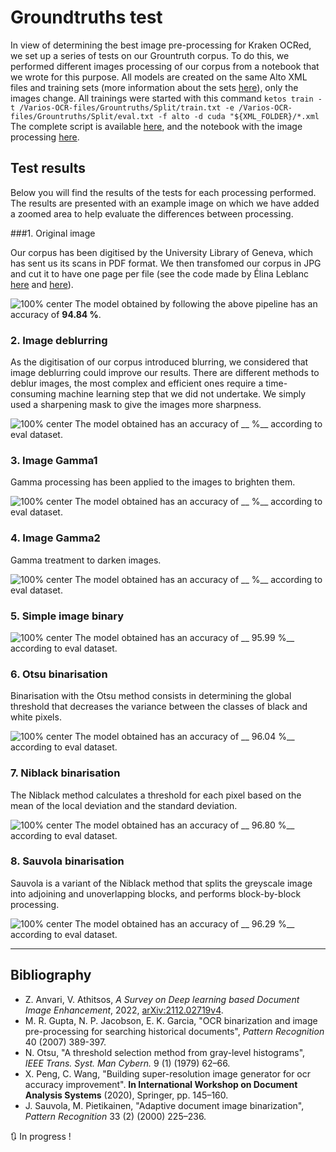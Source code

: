 # Groundtruths test

In view of determining the best image pre-processing for Kraken OCRed, we set up a series of tests on our Grountruth corpus.
To do this, we performed different images processing of our corpus from a notebook that we wrote for this purpose. All models are created on the same Alto XML files and training sets (more information about the sets [here](https://github.com/DesenrollandoElCordel/Varios-OCR-files/blob/main/README.md#split)), only the images change. 
All trainings were started with this command `ketos train -t /Varios-OCR-files/Grountruths/Split/train.txt -e /Varios-OCR-files/Grountruths/Split/eval.txt -f alto -d cuda "${XML_FOLDER}/*.xml`
The complete script is available [here](https://github.com/DesenrollandoElCordel/Varios-OCR-files/blob/main/Grountruths/submission-script.sh), and the notebook with the image processing [here](https://github.com/DesenrollandoElCordel/Varios-OCR-files/blob/main/Grountruths/Varios-GroundTruth-Test-Alto/ImagesTreatments.ipynb). 

## Test results

Below you will find the results of the tests for each processing performed. The results are presented with an example image on which we have added a zoomed area to help evaluate the differences between processing. 

###1. Original image

Our corpus has been digitised by the University Library of Geneva, which has sent us its scans in PDF format. We then transfomed our corpus in JPG and cut it to have one page per file (see the code made by Élina Leblanc [here](https://github.com/DesenrollandoElCordel/code-python/blob/main/decoupage_pliegos.py) and [here](https://github.com/DesenrollandoElCordel/code-python/blob/main/pliegos_cropped.py)). 

![100% center](Varios-OCR-files/Readme-picture/Moreno_119_BGR.png)
The model obtained by following the above pipeline has an accuracy of __94.84 %__.

### 2. Image deblurring

As the digitisation of our corpus introduced blurring, we considered that image deblurring could improve our results. 
There are different methods to deblur images, the most complex and efficient ones require a time-consuming machine learning step that we did not undertake. We simply used a sharpening mask to give the images more sharpness. 

![100% center](Varios-OCR-files/Readme-picture/Moreno_119_Deblur.png)
The model obtained has an accuracy of __ %__ according to eval dataset.

### 3. Image Gamma1

Gamma processing has been applied to the images to brighten them.

![100% center](Varios-OCR-files/Readme-picture/Moreno_119_Gamma1.png)
The model obtained has an accuracy of __ %__ according to eval dataset.

### 4. Image Gamma2

Gamma treatment to darken images.

![100% center](Varios-OCR-files/Readme-picture/Moreno_119_Gamma2.png)
The model obtained has an accuracy of __ %__ according to eval dataset.

### 5. Simple image binary

![100% center](Varios-OCR-files/Readme-picture/Moreno_119_Binary.png)
The model obtained has an accuracy of __ 95.99 %__ according to eval dataset.

### 6. Otsu binarisation 

Binarisation with the Otsu method consists in determining the global threshold that decreases the variance between the classes of black and white pixels. 

![100% center](Varios-OCR-files/Readme-picture/Moreno_119_Otsu.png)
The model obtained has an accuracy of __ 96.04 %__ according to eval dataset.

### 7. Niblack binarisation 

The Niblack method calculates a threshold for each pixel based on the mean of the local deviation and the standard deviation. 

![100% center](Varios-OCR-files/Readme-picture/Moreno_119_Niblack.png)
The model obtained has an accuracy of __ 96.80 %__ according to eval dataset.

### 8. Sauvola binarisation 

Sauvola is a variant of the Niblack method that splits the greyscale image into adjoining and unoverlapping blocks, and performs block-by-block processing. 

![100% center](Varios-OCR-files/Readme-picture/Moreno_119_Sauvola.png)
The model obtained has an accuracy of __ 96.29 %__ according to eval dataset.

-----
## Bibliography

- Z. Anvari, V. Athitsos, _A Survey on Deep learning based Document Image Enhancement_, 2022, [arXiv:2112.02719v4](https://arxiv.org/abs/2112.02719v4).
- M. R. Gupta, N. P. Jacobson, E. K. Garcia, "OCR binarization and image pre-processing for searching historical documents", _Pattern Recognition_ 40 (2007) 389-397.
- N. Otsu, "A threshold selection method from gray-level histograms", _IEEE Trans. Syst. Man Cybern._ 9 (1) (1979) 62–66.
- X. Peng, C. Wang,  "Building super-resolution image generator for ocr accuracy improvement". __In International Workshop on Document Analysis Systems__ (2020), Springer, pp. 145–160.
- J. Sauvola, M. Pietikainen, "Adaptive document image binarization", _Pattern Recognition_ 33 (2) (2000) 225–236.

:arrows_clockwise: In progress !